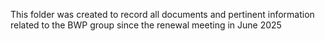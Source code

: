 
This folder was created to record all documents and pertinent information related to the BWP group since the renewal meeting in June 2025

